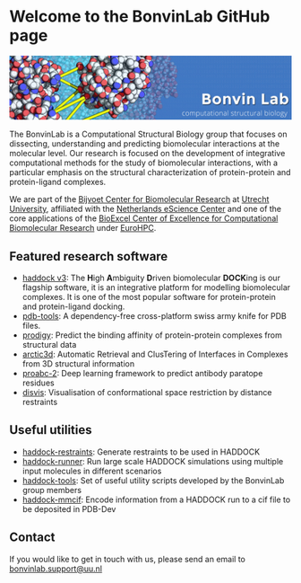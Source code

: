 # Welcome to the BonvinLab GitHub page

![bonvinlab-banner](./banner.png)

The BonvinLab is a Computational Structural Biology group that focuses on dissecting, understanding and predicting biomolecular interactions at the molecular level. Our research is focused on the development of integrative computational methods for the study of biomolecular interactions, with a particular emphasis on the structural characterization of protein-protein and protein-ligand complexes.

We are part of the [Bijvoet Center for Biomolecular Research](https://www.uu.nl/en/research/bijvoet-centre-for-biomolecular-research) at [Utrecht University](https://www.uu.nl/),  affiliated with the [Netherlands eScience Center](https://www.esciencecenter.nl/) and one of the core applications of the [BioExcel Center of Excellence for Computational Biomolecular Research](https://bioexcel.eu/) under [EuroHPC](https://eurohpc-ju.europa.eu/index_en).

## Featured research software

- [haddock v3](https://github.com/haddocking/haddock3): The  **H**igh **A**mbiguity **D**riven biomolecular **DOCK**ing is our flagship software, it is an integrative platform for modelling biomolecular complexes. It is one of the most popular software for protein-protein and protein-ligand docking.
- [pdb-tools](https://github.com/haddocking/pdb-tools): A dependency-free cross-platform swiss army knife for PDB files.
- [prodigy](https://github.com/haddocking/prodigy): Predict the binding affinity of protein-protein complexes from structural data
- [arctic3d](https://github.com/haddocking/arctic3d): Automatic Retrieval and ClusTering of Interfaces in Complexes from 3D structural information
- [proabc-2](https://github.com/haddocking/proABC-2): Deep learning framework to predict antibody paratope residues
- [disvis](https://github.com/haddocking/disvis): Visualisation of conformational space restriction by distance restraints

## Useful utilities

- [haddock-restraints](https://github.com/haddocking/haddock-restraints): Generate restraints to be used in HADDOCK
- [haddock-runner](https://github.com/haddocking/haddock-runner): Run large scale HADDOCK simulations using multiple input molecules in different scenarios
- [haddock-tools](https://github.com/haddocking/haddock-tools): Set of useful utility scripts developed by the BonvinLab group members
- [haddock-mmcif](https://github.com/haddocking/haddock-mmcif): Encode information from a HADDOCK run to a cif file to be deposited in PDB-Dev

## Contact

If you would like to get in touch with us, please send an email to <bonvinlab.support@uu.nl>

